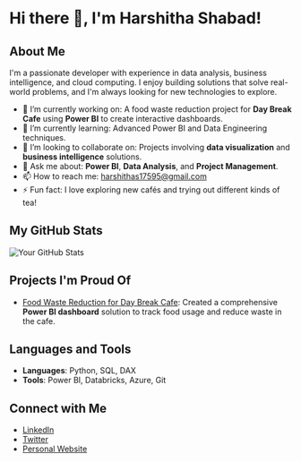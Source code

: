 # Hi there 👋, I'm Harshitha Shabad!

## About Me
I'm a passionate developer with experience in data analysis, business intelligence, and cloud computing. I enjoy building solutions that solve real-world problems, and I'm always looking for new technologies to explore.

- 🔭 I’m currently working on: A food waste reduction project for **Day Break Cafe** using **Power BI** to create interactive dashboards.
- 🌱 I’m currently learning: Advanced Power BI and Data Engineering techniques.
- 👯 I’m looking to collaborate on: Projects involving **data visualization** and **business intelligence** solutions.
- 💬 Ask me about: **Power BI**, **Data Analysis**, and **Project Management**.
- 📫 How to reach me: harshithas17595@gmail.com
- ⚡ Fun fact: I love exploring new cafés and trying out different kinds of tea!

## My GitHub Stats
![Your GitHub Stats](https://github-readme-stats.vercel.app/api?username=YourUsername&show_icons=true&theme=radical)

## Projects I'm Proud Of
- [Food Waste Reduction for Day Break Cafe](https://github.com/YourUsername/DayBreakCafe-FoodWasteReduction): Created a comprehensive **Power BI dashboard** solution to track food usage and reduce waste in the cafe.
  
## Languages and Tools
- **Languages**: Python, SQL, DAX
- **Tools**: Power BI, Databricks, Azure, Git

## Connect with Me
- [LinkedIn](https://www.linkedin.com/in/harshitha-shabad-133029251/)
- [Twitter](https://twitter.com/YourUsername)
- [Personal Website](https://yourwebsite.com)
